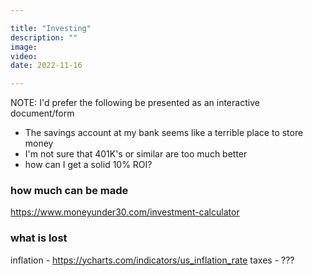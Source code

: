 ```yaml
---

title: "Investing"
description: ""
image:
video:
date: 2022-11-16

---
```


NOTE: I'd prefer the following be presented as an interactive document/form

- The savings account at my bank seems like a terrible place to store money
- I'm not sure that 401K's or similar are too much better
- how can I get a solid 10% ROI?

### how much can be made
https://www.moneyunder30.com/investment-calculator

### what is lost
inflation - https://ycharts.com/indicators/us_inflation_rate
taxes - ???
